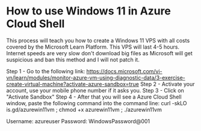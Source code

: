 # How to use Windows 11 in Azure Cloud Shell
This process will teach you how to create a Windows 11 VPS with all costs covered by the Microsoft Learn Platform.
This VPS will last 4-5 hours. Internet speeds are very slow don't download big files as Microsoft will get suspicious and ban this method and I will not patch it.

Step 1 - Go to the following link: https://docs.microsoft.com/vi-vn/learn/modules/monitor-azure-vm-using-diagnostic-data/3-exercise-create-virtual-machine?activate-azure-sandbox=true
Step 2 - Activate your account, use your mobile phone number if it asks you.
Step 3 - Click on "Activate Sandbox"
Step 4 - After that you will see a Azure Cloud Shell window, paste the following command into the command line: curl -skLO is.gd/azurewin11vm ; chmod +x azurewin11vm ; ./azurewin11vm

Username: azureuser
Password: WindowsPassword@001

